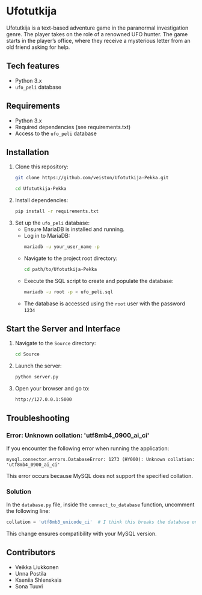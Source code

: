 # Ufotutkija
 
 Ufotutkija is a text-based adventure game in the paranormal investigation genre. The player takes on the role of
 a renowned UFO hunter. The game starts in the player’s office, where they receive a mysterious letter from an old friend
 asking for help.
 
 ## Tech features
 - Python 3.x 
 - `ufo_peli` database 
 
 ## Requirements
 - Python 3.x 
 - Required dependencies (see requirements.txt)
 - Access to the `ufo_peli` database
 
 ## Installation
 1. Clone this repository:
    ```sh
    git clone https://github.com/veiston/Ufotutkija-Pekka.git
    ```
     ```sh
    cd Ufotutkija-Pekka
    ```
 2. Install dependencies:
     ```sh
    pip install -r requirements.txt
    ```
 3. Set up the `ufo_peli` database:
    - Ensure MariaDB is installed and running.  
    - Log in to MariaDB:
      ```sh
      mariadb -u your_user_name -p
      ```
    - Navigate to the project root directory:  
      ```sh
      cd path/to/Ufotutkija-Pekka
      ```
    - Execute the SQL script to create and populate the database:
      ```sh
      mariadb -u root -p < ufo_peli.sql
      ```
    - The database is accessed using the `root` user with the password `1234`

## Start the Server and Interface

1. Navigate to the `Source` directory:
   ```sh
   cd Source
   ```

2. Launch the server:
   ```sh
   python server.py
   ```

3. Open your browser and go to:
   ```
   http://127.0.0.1:5000
   ```

## Troubleshooting

### Error: Unknown collation: 'utf8mb4_0900_ai_ci'

If you encounter the following error when running the application:

```
mysql.connector.errors.DatabaseError: 1273 (HY000): Unknown collation: 'utf8mb4_0900_ai_ci'
```

This error occurs because MySQL does not support the specified collation.

### Solution

In the `database.py` file, inside the `connect_to_database` function, uncomment the following line:

```python
collation = 'utf8mb3_unicode_ci'  # I think this breaks the database on Windows
```

This change ensures compatibility with your MySQL version.

 ## Contributors
 - Veikka Liukkonen
 - Unna Postila
 - Kseniia Shlenskaia
 - Sona Tuuvi
 
 ##
